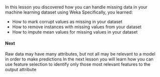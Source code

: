 In this lesson you discovered how you can handle missing data in your machine learning dataset
using Weka Specifically, you learned:
- How to mark corrupt values as missing in your dataset
- How to remove instances with missing values from your dataset
- How to impute mean values for missing values in your dataset

#### Next
Raw data may have many attributes, but not all may be relevant to a model in order to make
predictions In the next lesson you will learn how you can use feature selection to identify only
those most relevant features to the output attribute